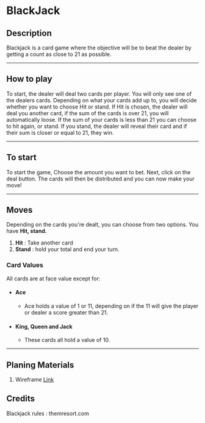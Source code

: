 # BlackJack
## Description
Blackjack is a card game where the objective will be to beat the dealer by getting a count as close to 21 as possible.
***
## How to play
To start, the dealer will deal two cards per player. You will only see one of the dealers cards. Depending on what your cards add up to, you will decide whether you want to choose Hit or stand. If Hit is chosen, the dealer will deal you another card, if the sum of the cards is over 21, you will automatically loose. If the sum of your cards is less than 21 you can choose to hit again, or stand. If you stand, the dealer will reveal their card and if their sum is closer or equal to 21, they win. 
***
## To start
To start the game, Choose the amount you want to bet. Next, click on the deal button. The cards will then be distributed and you can now make your move!
***
## Moves
Depending on the cards you're dealt, you can choose from two options. You have **Hit, stand.**
1. **Hit** : Take another card
2. **Stand** : hold your total and end your turn.
### Card Values
All cards are at face value except for:
- #### Ace
    - Ace holds a value of 1 or 11, depending on if the 11 will give the player or dealer a score greater than 21.
- #### King, Queen and Jack
    - These cards all hold a value of 10.                      
***
## Planing Materials
1. Wireframe [Link](https://drive.google.com/file/d/1Akeq8jptImwytUYpsDzbJ5HpA4sVg_vl/view?usp=sharing)

## Credits    
Blackjack rules : themresort.com

